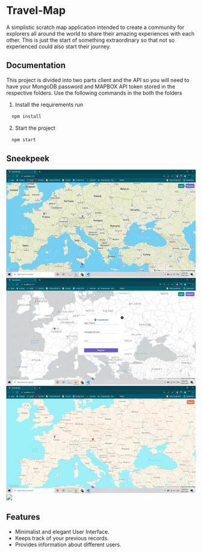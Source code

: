 # Travel-Map
A simplistic scratch map application intended to create a community for explorers all around the world to share their amazing experiences with each other. This is just the start of something extraordinary so that not so experienced could also start their journey.
  
## Documentation
This project is divided into two parts client and the API so you will need to have your MongoDB password and MAPBOX API token stored in the respective folders.
Use the following commands in the both the folders

1. Install the requirements run
```bash
  npm install
```

2. Start the project
```bash
  npm start
```

## Sneekpeek
![](images/1.png)
![](images/2.png)
![](images/3.png)
![](images/4.png)

## Features
- Minimalist and elegant User Interface.
- Keeps track of your previous records.
- Provides information about different users.


